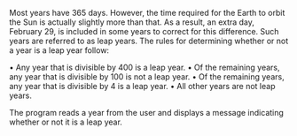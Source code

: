 Most years have 365 days. However, the time required for the Earth to orbit the Sun
is actually slightly more than that. As a result, an extra day, February 29, is included
in some years to correct for this difference. Such years are referred to as leap years.
The rules for determining whether or not a year is a leap year follow:

• Any year that is divisible by 400 is a leap year.
• Of the remaining years, any year that is divisible by 100 is not a leap year.
• Of the remaining years, any year that is divisible by 4 is a leap year.
• All other years are not leap years.

The program reads a year from the user and displays a message indicating
whether or not it is a leap year.
